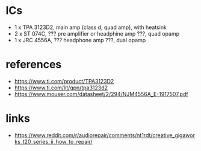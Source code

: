 # ICs

- 1 x TPA 3123D2, main amp (class d, quad amp), with heatsink
- 2 x ST 074C, ??? pre amplifier or headphine amp ???, quad opamp
- 1 x JRC 4556A, ??? headphone amp ???, dual opamp

# references

- https://www.ti.com/product/TPA3123D2
- https://www.ti.com/lit/gpn/tpa3123d2
- https://www.mouser.com/datasheet/2/294/NJM4556A_E-1917507.pdf

# links

- https://www.reddit.com/r/audiorepair/comments/nt1rdt/creative_gigaworks_t20_series_ii_how_to_repair/
